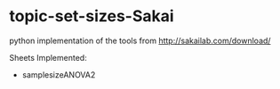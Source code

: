 # topic-set-sizes-Sakai
python implementation of the tools from http://sakailab.com/download/

Sheets Implemented:
- samplesizeANOVA2